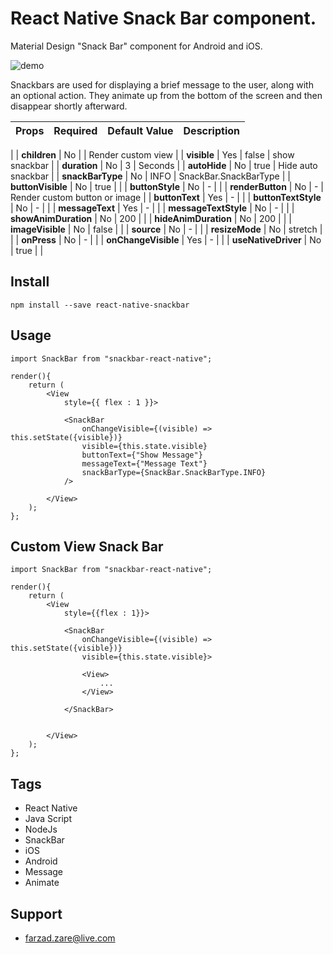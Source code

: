 # React Native Snack Bar component.

Material Design "Snack Bar" component for Android and iOS.

![demo](https://user-images.githubusercontent.com/20282558/63748265-45afc780-c8be-11e9-9e29-b59936f41418.gif)


Snackbars are used for displaying a brief message to the user, along with an optional action. 
They animate up from the bottom of the screen and then disappear shortly afterward.
<br/>

| Props                  | Required      | Default Value | Description |
| -------------          | ------------- | ------------- | ----------- |
|
| **children**           | No            |             | Render custom view    | 
| **visible**            | Yes           | false       | show snackbar         |
| **duration**           | No            | 3           | Seconds               |
| **autoHide**           | No            | true        | Hide auto snackbar    |
| **snackBarType**       | No            | INFO        | SnackBar.SnackBarType |
| **buttonVisible**      | No            | true        | |
| **buttonStyle**        | No            | -           | |
| **renderButton**       | No            | -           | Render custom button or image |
| **buttonText**         | Yes           | -           | |
| **buttonTextStyle**    | No            | -           | |
| **messageText**        | Yes           | -           | |
| **messageTextStyle**   | No            | -           | |
| **showAnimDuration**   | No            | 200         | |
| **hideAnimDuration**   | No            | 200         | |
| **imageVisible**       | No            | false       | |
| **source**             | No            | -           | |
| **resizeMode**         | No            | stretch     | |
| **onPress**            | No            | -           | |
| **onChangeVisible**    | Yes           | -           | |
| **useNativeDriver**    | No            | true        | |


## Install

```
npm install --save react-native-snackbar
```

## Usage

```
import SnackBar from "snackbar-react-native";

render(){
    return (
        <View
            style={{ flex : 1 }}>
            
            <SnackBar
                onChangeVisible={(visible) => this.setState({visible})}
                visible={this.state.visible}            
                buttonText={"Show Message"}
                messageText={"Message Text"}
                snackBarType={SnackBar.SnackBarType.INFO}
            />

        </View>
    );
};
```
## Custom View Snack Bar
```
import SnackBar from "snackbar-react-native";

render(){
    return (
        <View
            style={{flex : 1}}>
            
            <SnackBar
                onChangeVisible={(visible) => this.setState({visible})}
                visible={this.state.visible}>

                <View>
                    ...
                </View>

            </SnackBar>


        </View>
    );
};
```
## Tags

* React Native
* Java Script
* NodeJs
* SnackBar
* iOS
* Android
* Message
* Animate

## Support
* farzad.zare@live.com